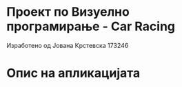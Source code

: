 # Проект по Визуелно програмирање - Car Racing
Изработено од Јована Крстевска 173246
# Опис на апликацијата 
